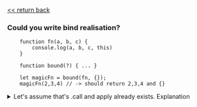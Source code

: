  [<< return back](https://github.com/julia-dizhak/code-examples/edit/master/README.md)

### Could you write bind realisation?

```
    function fn(a, b, c) {
        console.log(a, b, c, this)
    }

    function bound(?) { ... }

    let magicFn = bound(fn, {});
    magicFn(2,3,4) // -> should return 2,3,4 and {}
 ```
<details>
    <summary>
        Let's assume that's .call and apply already exists.
        Explanation
    </summary>
    The solution below will not cover specifir to browser realisation
    but it covers main concept.

    <pre>
    function bound(callBack, context) {
        return function() {
            callBack.apply(context, arguments)
        }
    }
    </pre>
</details>
